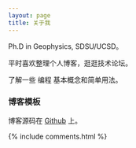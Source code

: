 ```yaml
---
layout: page
title: 关于我 
---
```


Ph.D in Geophysics, SDSU/UCSD。
<p>
平时喜欢整理个人博客，逛逛技术论坛。
<p>
了解一些 编程 基本概念和简单用法。

<p>

<h3> 博客模板 </h3>  

<p>


博客源码在 <a target="_blank" href='https://github.com/hzfmer/hzfmer.github.io/'>Github</a> 上。

<p> 

<p> 

<p> 


{% include comments.html %}

